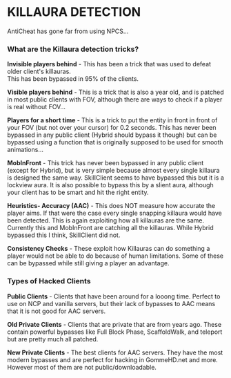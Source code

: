 # KILLAURA DETECTION
AntiCheat has gone far from using NPCS...

### What are the Killaura detection tricks?
**Invisible players behind** - This has been a trick that was used to defeat older client's killauras.  
This has been bypassed in 95% of the clients.

**Visible players behind** - This is a trick that is also a year old, and is patched in most public clients with FOV,
although there are ways to check if a player is real without FOV...

**Players for a short time** - This is a trick to put the entity in front in front of your FOV (but not over your
cursor) for 0.2 seconds. This has never been bypassed in any public client (Hybrid should bypass it though)
but can be bypassed using a function that is originally supposed to be used for smooth animations...

**MobInFront** - This trick has never been bypassed in any public client (except for Hybrid), but is very simple 
because almost every single killaura is designed the same way. SkillClient seems to have bypassed this but
it is a lockview aura. It is also possible to bypass this by a slient aura, although your client has to be smart
and hit the right entity.

**Heuristics- Accuracy (AAC)** - This does NOT measure how accurate the player aims. If that were the case every 
single snapping killaura would have been detected. This is again exploiting how all killauras are the same.
Currently this and MobInFront are catching all the killauras. While Hybrid bypassed this I think, SkillClient
did not.

**Consistency Checks** - These exploit how Killauras can do something a player would not be able to do 
because of human limitations. Some of these can be bypassed while still giving a player an advantage.

### Types of Hacked Clients
**Public Clients** - Clients that have been around for a looong time. Perfect to use on NCP and vanilla servers,
but their lack of bypasses to AAC means that it is not good for AAC servers.

**Old Private Clients** - Clients that are private that are from years ago. These contain powerful bypasses
like Full Block Phase, ScaffoldWalk, and teleport but are pretty much all patched.

**New Private Clients** - The best clients for AAC servers. They have the most modern bypasses and are perfect
for hacking in GommeHD.net and more. However most of them are not public/downloadable.
